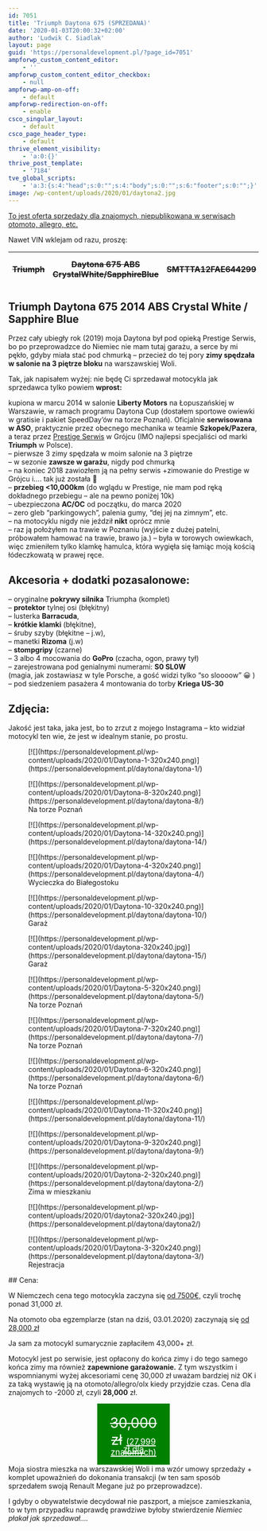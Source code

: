 ```yaml
---
id: 7051
title: 'Triumph Daytona 675 (SPRZEDANA)'
date: '2020-01-03T20:00:32+02:00'
author: 'Ludwik C. Siadlak'
layout: page
guid: 'https://personaldevelopment.pl/?page_id=7051'
ampforwp_custom_content_editor:
    - ''
ampforwp_custom_content_editor_checkbox:
    - null
ampforwp-amp-on-off:
    - default
ampforwp-redirection-on-off:
    - enable
csco_singular_layout:
    - default
csco_page_header_type:
    - default
thrive_element_visibility:
    - 'a:0:{}'
thrive_post_template:
    - '7184'
tve_global_scripts:
    - 'a:3:{s:4:"head";s:0:"";s:4:"body";s:0:"";s:6:"footer";s:0:"";}'
image: /wp-content/uploads/2020/01/daytona2.jpg
---
```


<span style="text-decoration: underline;">To jest oferta sprzedaży dla znajomych, niepublikowana w serwisach otomoto, allegro, etc.</span>

Nawet VIN wklejam od razu, proszę:

| <del>Triumph</del> | <del>Daytona 675 ABS CrystalWhite/SapphireBlue</del> | <del>SMTTTA12FAE644299</del> | <del>MLO</del> | <del>Ludwik C. Siadlak</del> |
|---|---|---|---|---|

## Triumph Daytona 675 2014 ABS Crystal White / Sapphire Blue

Przez cały ubiegły rok (2019) moja Daytona był pod opieką Prestige Serwis, bo po przeprowadzce do Niemiec nie mam tutaj garażu, a serce by mi pękło, gdyby miała stać pod chmurką – przecież do tej pory **zimy spędzała w salonie na 3 piętrze bloku** na warszawskiej Woli.

Tak, jak napisałem wyżej: nie będę Ci sprzedawał motocykla jak sprzedawca tylko powiem **wprost:**

kupiona w marcu 2014 w salonie **Liberty Motors** na Łopuszańskiej w Warszawie, w ramach programu Daytona Cup (dostałem sportowe owiewki w gratisie i pakiet SpeedDay’ów na torze Poznań). Oficjalnie **serwisowana w ASO**, praktycznie przez obecnego mechanika w teamie **Szkopek/Pazera**, a teraz przez [Prestige Serwis](https://www.facebook.com/PrestigeSerwis/) w Grójcu (IMO najlepsi specjaliści od marki **Triumph** w Polsce).  
– pierwsze 3 zimy spędzała w moim salonie na 3 piętrze  
– w sezonie **zawsze w garażu**, nigdy pod chmurką  
– na koniec 2018 zawiozłem ją na pełny serwis +zimowanie do Prestige w Grójcu i…. tak już została 🙁  
– **przebieg &lt;10,000km** (do wglądu w Prestige, nie mam pod ręką dokładnego przebiegu – ale na pewno poniżej 10k)  
– ubezpieczona **AC/OC** od początku, do marca 2020  
– zero gleb “parkingowych”, palenia gumy, “dej jej na zimnym”, etc.  
– na motocyklu nigdy nie jeździł **nikt** oprócz mnie  
– raz ją położyłem na trawie w Poznaniu (wyjście z dużej patelni, próbowałem hamować na trawie, brawo ja.) – była w torowych owiewkach, więc zmieniłem tylko klamkę hamulca, która wygięła się łamiąc moją kością łódeczkowatą w prawej ręce.

## Akcesoria + dodatki pozasalonowe:

– oryginalne **pokrywy silnika** Triumpha (komplet)  
– **protektor** tylnej osi (błękitny)  
– lusterka **Barracuda**,  
– **krótkie klamki** (błękitne),  
– śruby szyby (błękitne – j.w),  
– manetki **Rizoma** (j.w)  
– **stompgripy** (czarne)  
– 3 albo 4 mocowania do **GoPro** (czacha, ogon, prawy tył)  
– zarejestrowana pod genialnymi numerami: **S0 SL0W**  
(magia, jak zostawiasz w tyle Porsche, a gość widzi tylko “so sloooow” 😀 )  
– pod siedzeniem pasażera 4 montowania do torby **Kriega US-30**

## Zdjęcia:

Jakość jest taka, jaka jest, bo to zrzut z mojego Instagrama – kto widział motocykl ten wie, że jest w idealnym stanie, po prostu.

<div class="gallery galleryid-7051 gallery-columns-3 gallery-size-thumbnail" id="gallery-2"><figure class="gallery-item"><div class="gallery-icon landscape"> [![](https://personaldevelopment.pl/wp-content/uploads/2020/01/Daytona-1-320x240.png)](https://personaldevelopment.pl/daytona/daytona-1/) </div></figure><figure class="gallery-item"><div class="gallery-icon landscape"> [![](https://personaldevelopment.pl/wp-content/uploads/2020/01/Daytona-8-320x240.png)](https://personaldevelopment.pl/daytona/daytona-8/) </div> <figcaption class="wp-caption-text gallery-caption" id="gallery-2-7068"> Na torze Poznań </figcaption></figure><figure class="gallery-item"><div class="gallery-icon portrait"> [![](https://personaldevelopment.pl/wp-content/uploads/2020/01/Daytona-14-320x240.png)](https://personaldevelopment.pl/daytona/daytona-14/) </div></figure><figure class="gallery-item"><div class="gallery-icon portrait"> [![](https://personaldevelopment.pl/wp-content/uploads/2020/01/Daytona-4-320x240.png)](https://personaldevelopment.pl/daytona/daytona-4/) </div> <figcaption class="wp-caption-text gallery-caption" id="gallery-2-7064"> Wycieczka do Białegostoku </figcaption></figure><figure class="gallery-item"><div class="gallery-icon landscape"> [![](https://personaldevelopment.pl/wp-content/uploads/2020/01/Daytona-10-320x240.png)](https://personaldevelopment.pl/daytona/daytona-10/) </div> <figcaption class="wp-caption-text gallery-caption" id="gallery-2-7070"> Garaż </figcaption></figure><figure class="gallery-item"><div class="gallery-icon landscape"> [![](https://personaldevelopment.pl/wp-content/uploads/2020/01/daytona-320x240.jpg)](https://personaldevelopment.pl/daytona/daytona-15/) </div> <figcaption class="wp-caption-text gallery-caption" id="gallery-2-7052"> Garaż </figcaption></figure><figure class="gallery-item"><div class="gallery-icon portrait"> [![](https://personaldevelopment.pl/wp-content/uploads/2020/01/Daytona-5-320x240.png)](https://personaldevelopment.pl/daytona/daytona-5/) </div> <figcaption class="wp-caption-text gallery-caption" id="gallery-2-7065"> Na torze Poznań </figcaption></figure><figure class="gallery-item"><div class="gallery-icon landscape"> [![](https://personaldevelopment.pl/wp-content/uploads/2020/01/Daytona-7-320x240.png)](https://personaldevelopment.pl/daytona/daytona-7/) </div> <figcaption class="wp-caption-text gallery-caption" id="gallery-2-7067"> Na torze Poznań </figcaption></figure><figure class="gallery-item"><div class="gallery-icon landscape"> [![](https://personaldevelopment.pl/wp-content/uploads/2020/01/Daytona-6-320x240.png)](https://personaldevelopment.pl/daytona/daytona-6/) </div> <figcaption class="wp-caption-text gallery-caption" id="gallery-2-7066"> Na torze Poznań </figcaption></figure><figure class="gallery-item"><div class="gallery-icon landscape"> [![](https://personaldevelopment.pl/wp-content/uploads/2020/01/Daytona-11-320x240.png)](https://personaldevelopment.pl/daytona/daytona-11/) </div></figure><figure class="gallery-item"><div class="gallery-icon portrait"> [![](https://personaldevelopment.pl/wp-content/uploads/2020/01/Daytona-9-320x240.png)](https://personaldevelopment.pl/daytona/daytona-9/) </div></figure><figure class="gallery-item"><div class="gallery-icon portrait"> [![](https://personaldevelopment.pl/wp-content/uploads/2020/01/Daytona-2-320x240.png)](https://personaldevelopment.pl/daytona/daytona-2/) </div> <figcaption class="wp-caption-text gallery-caption" id="gallery-2-7076"> Zima w mieszkaniu </figcaption></figure><figure class="gallery-item"><div class="gallery-icon landscape"> [![](https://personaldevelopment.pl/wp-content/uploads/2020/01/daytona2-320x240.jpg)](https://personaldevelopment.pl/daytona/daytona2/) </div></figure><figure class="gallery-item"><div class="gallery-icon landscape"> [![](https://personaldevelopment.pl/wp-content/uploads/2020/01/Daytona-3-320x240.png)](https://personaldevelopment.pl/daytona/daytona-3/) </div> <figcaption class="wp-caption-text gallery-caption" id="gallery-2-7063"> Rejestracja </figcaption></figure> </div>## Cena:

W Niemczech cena tego motocykla zaczyna się [od 7500€,](https://go.siadlak.com/2SNYB2E) czyli trochę ponad 31,000 zł.

Na otomoto oba egzemplarze (stan na dziś, 03.01.2020) zaczynają się [od 28,000 zł ](https://go.siadlak.com/36nWPcm)

Ja sam za motocykl sumarycznie zapłaciłem 43,000+ zł.

Motocykl jest po serwisie, jest opłacony do końca zimy i do tego samego końca zimy ma również **zapewnione garażowanie.** Z tym wszystkim i wspomnianymi wyżej akcesoriami cenę 30,000 zł uważam bardziej niż OK i za taką wystawię ją na otomoto/allegro/olx kiedy przyjdzie czas. Cena dla znajomych to -2000 zł, czyli **28,000** zł.

<div style="width: 20%; padding: 0.8em; background: green; margin: auto; font-size: 2em; color: white; text-align: center;"><del><span style="text-decoration: strike-through;">30,000 zł</span></del>  
<del><span style="font-size: 0.6em; line-height: 0.3em;">(27,999 zł  
dla znajomych)</span></del></div>Moja siostra mieszka na warszawskiej Woli i ma wzór umowy sprzedaży + komplet upoważnień do dokonania transakcji (w ten sam sposób sprzedałem swoją Renault Megane już po przeprowadzce).

I gdyby o obywatelstwie decydował nie paszport, a miejsce zamieszkania, to w tym przypadku naprawdę prawdziwe byłoby stwierdzenie *Niemiec płakał jak sprzedawał….*